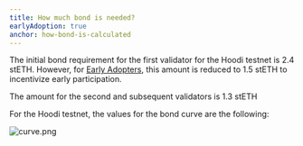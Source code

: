```yaml
---
title: How much bond is needed?
earlyAdoption: true
anchor: how-bond-is-calculated
---
```


The initial bond requirement for the first validator for the Hoodi testnet is 2.4 stETH. However, for [Early Adopters](https://operatorportal.lido.fi/modules/community-staking-module#block-ef60a1fa96ae4c7995dd7794de2a3e22), this amount is reduced to 1.5 stETH to incentivize early participation.

The amount for the second and subsequent validators is 1.3 stETH

For the Hoodi testnet, the values for the bond curve are the following:

![curve.png](/assets/mainnet-curve-ea.png)
